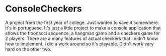 # ConsoleCheckers
A project from the first year of college.
Just wanted to save it somewhere.
It's in portuguese.
It's just a little project to make a console application that shows the fibonacci sequence, a hangman game and a checkers game for 2 players.
There are a many features of actual checkers that i didn't know how to implement, i did a work around so it's playable.
Didn't work very hard on the other two.
